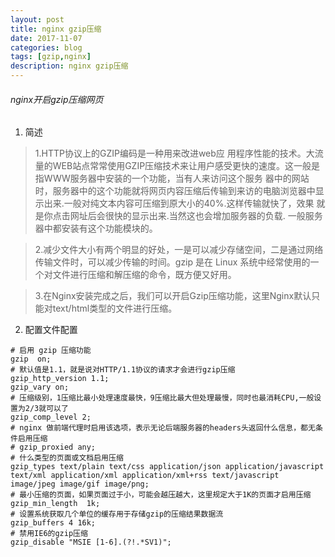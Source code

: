 ```yaml
---
layout: post
title: nginx gzip压缩
date: 2017-11-07
categories: blog
tags: [gzip,nginx]
description: nginx gzip压缩
---
```




###### nginx开启gzip压缩网页

1. 简述
> 1.HTTP协议上的GZIP编码是一种用来改进web应 用程序性能的技术。大流量的WEB站点常常使用GZIP压缩技术来让用户感受更快的速度。这一般是指WWW服务器中安装的一个功能，当有人来访问这个服务 器中的网站时，服务器中的这个功能就将网页内容压缩后传输到来访的电脑浏览器中显示出来.一般对纯文本内容可压缩到原大小的40%.这样传输就快了，效果 就是你点击网址后会很快的显示出来.当然这也会增加服务器的负载. 一般服务器中都安装有这个功能模块的。

> 2.减少文件大小有两个明显的好处，一是可以减少存储空间，二是通过网络传输文件时，可以减少传输的时间。gzip 是在 Linux 系统中经常使用的一个对文件进行压缩和解压缩的命令，既方便又好用。

> 3.在Nginx安装完成之后，我们可以开启Gzip压缩功能，这里Nginx默认只能对text/html类型的文件进行压缩。


2. 配置文件配置
```
# 启用 gzip 压缩功能
gzip  on;    
# 默认值是1.1，就是说对HTTP/1.1协议的请求才会进行gzip压缩
gzip_http_version 1.1;    
gzip_vary on;    
# 压缩级别，1压缩比最小处理速度最快，9压缩比最大但处理最慢，同时也最消耗CPU,一般设置为2/3就可以了
gzip_comp_level 2;    
# nginx 做前端代理时启用该选项，表示无论后端服务器的headers头返回什么信息，都无条件启用压缩
# gzip_proxied any;    
# 什么类型的页面或文档启用压缩
gzip_types text/plain text/css application/json application/javascript text/xml application/xml application/xml+rss text/javascript image/jpeg image/gif image/png;    
# 最小压缩的页面，如果页面过于小，可能会越压越大，这里规定大于1K的页面才启用压缩
gzip_min_length  1k;    
# 设置系统获取几个单位的缓存用于存储gzip的压缩结果数据流
gzip_buffers 4 16k;    
# 禁用IE6的gzip压缩
gzip_disable "MSIE [1-6].(?!.*SV1)";
```